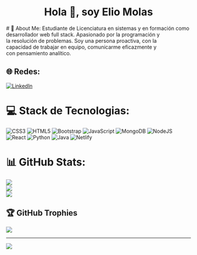 <h1 align="center">Hola 👋, soy Elio Molas</h1>
# 💫 About Me:
Estudiante de Licenciatura en sistemas y en formación como<br>desarrollador web full stack. Apasionado por la programación y<br>la resolución de problemas. Soy una persona proactiva, con la<br>capacidad de trabajar en equipo, comunicarme eficazmente y<br>con pensamiento analítico.

## 🌐 Redes:
[![LinkedIn](https://img.shields.io/badge/LinkedIn-%230077B5.svg?logo=linkedin&logoColor=white)](https://linkedin.com/in/elio-molas-dev) 

# 💻 Stack de Tecnologias:
![CSS3](https://img.shields.io/badge/css3-%231572B6.svg?style=for-the-badge&logo=css3&logoColor=white) ![HTML5](https://img.shields.io/badge/html5-%23E34F26.svg?style=for-the-badge&logo=html5&logoColor=white) ![Bootstrap](https://img.shields.io/badge/bootstrap-%238511FA.svg?style=for-the-badge&logo=bootstrap&logoColor=white) ![JavaScript](https://img.shields.io/badge/javascript-%23323330.svg?style=for-the-badge&logo=javascript&logoColor=%23F7DF1E) ![MongoDB](https://img.shields.io/badge/MongoDB-%234ea94b.svg?style=for-the-badge&logo=mongodb&logoColor=white) ![NodeJS](https://img.shields.io/badge/node.js-6DA55F?style=for-the-badge&logo=node.js&logoColor=white) ![React](https://img.shields.io/badge/react-%2320232a.svg?style=for-the-badge&logo=react&logoColor=%2361DAFB) ![Python](https://img.shields.io/badge/python-3670A0?style=for-the-badge&logo=python&logoColor=ffdd54) ![Java](https://img.shields.io/badge/java-%23ED8B00.svg?style=for-the-badge&logo=openjdk&logoColor=white) ![Netlify](https://img.shields.io/badge/netlify-%23000000.svg?style=for-the-badge&logo=netlify&logoColor=#00C7B7)
# 📊 GitHub Stats:
![](https://github-readme-stats.vercel.app/api?username=ElioMolasDev&theme=tokyonight&hide_border=false&include_all_commits=false&count_private=false)<br/>
![](https://github-readme-streak-stats.herokuapp.com/?user=ElioMolasDev&theme=tokyonight&hide_border=false)<br/>
![](https://github-readme-stats.vercel.app/api/top-langs/?username=ElioMolasDev&theme=tokyonight&hide_border=false&include_all_commits=false&count_private=false&layout=compact)

## 🏆 GitHub Trophies
![](https://github-profile-trophy.vercel.app/?username=ElioMolasDev&theme=discord&no-frame=false&no-bg=true&margin-w=4)

---
[![](https://visitcount.itsvg.in/api?id=ElioMolasDev&icon=0&color=1)](https://visitcount.itsvg.in)

<!-- Proudly created with GPRM ( https://gprm.itsvg.in ) -->
